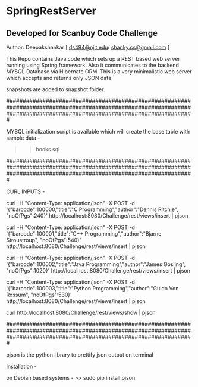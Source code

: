# SpringRestServer
Developed for Scanbuy Code Challenge
------------------------------------

Author: Deepakshankar [ ds494@njit.edu/ shanky.cs@gmail.com ]

This Repo contains Java code which sets up a REST based web server running using Spring framework.
Also it communicates to the backend MYSQL Database via Hibernate ORM. This is a very minimalistic
web server which accepts and returns only JSON data. 

snapshots are added to snapshot folder.

#########################################################################################################################################################################

MYSQL initialization script is available which will create the  base table with sample data -

 >> books.sql


#########################################################################################################################################################################

CURL INPUTS -

curl -H "Content-Type: application/json" -X POST -d '{"barcode":100000,"title":"C Programming","author":"Dennis Ritchie", "noOfPgs":240}' http://localhost:8080/Challenge/rest/views/insert | pjson

curl -H "Content-Type: application/json" -X POST -d '{"barcode":100001,"title":"C++ Programming","author":"Bjarne Stroustroup", "noOfPgs":540}' http://localhost:8080/Challenge/rest/views/insert | pjson

curl -H "Content-Type: application/json" -X POST -d '{"barcode":100002,"title":"Java Programming","author":"James Gosling", "noOfPgs":1020}' http://localhost:8080/Challenge/rest/views/insert | pjson

curl -H "Content-Type: application/json" -X POST -d '{"barcode":100003,"title":"Python Programming","author":"Guido Von Rossum", "noOfPgs":530}' http://localhost:8080/Challenge/rest/views/insert | pjson

curl  http://localhost:8080/Challenge/rest/views/show | pjson

#########################################################################################################################################################################

pjson is the python library to prettify json output on terminal

Installation -

on Debian based systems -
	>> sudo pip install pjson


